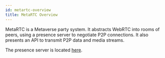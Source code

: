 ```yaml
---
id: metartc-overview
title: MetaRTC Overview
---
```


MetaRTC is a Metaverse party system. It abstracts WebRTC into rooms of peers, using a presence server to negotiate P2P connections. It also presents an API to transmit P2P data and media streams.

The presence server is located [here](https://github.com/exokitxr/exokit-backend).
